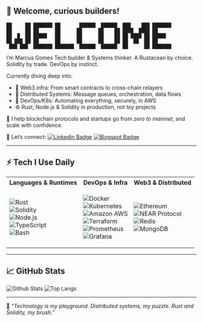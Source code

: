 ## 👋 Welcome, curious builders!

```
██     ██ ███████ ██       ██████  ██████  ███    ███ ███████ 
██     ██ ██      ██      ██      ██    ██ ████  ████ ██      
██  █  ██ █████   ██      ██      ██    ██ ██ ████ ██ █████   
██ ███ ██ ██      ██      ██      ██    ██ ██  ██  ██ ██      
 ███ ███  ███████ ███████  ██████  ██████  ██      ██ ███████
```

I’m Marcus Gomes Tech builder & Systems thinker. 
A Rustacean by choice. Solidity by trade. DevOps by instinct.

Currently diving deep into:
- 🔗 Web3 infra: From smart contracts to cross-chain relayers
- 🧠 Distributed Systems: Message queues, orchestration, data flows
- 🐳 DevOps/K8s: Automating everything, securely, in AWS
- ⚙️ Rust, Node.js & Solidity in production, not toy projects

🚀 I help blockchain protocols and startups go from _zero to mainnet_, and scale with confidence.

🔗 Let’s connect:
[![Linkedin Badge](https://img.shields.io/badge/-marcusgomesv-blue?style=flat-square&logo=Linkedin&logoColor=white&link=https://www.linkedin.com/in/marcus-gomes-v/)](https://www.linkedin.com/in/marcus-gomes-v/)
[![Blogspot Badge](https://img.shields.io/badge/-@decriptando-c14438?style=flat-square&logo=Blogger&logoColor=white&link=https://decriptando.blogspot.com/)](https://decriptando.blogspot.com/)

---

## ⚡ Tech I Use Daily

<table>
  <tr>
    <th>Languages & Runtimes</th>
    <th>DevOps & Infra</th>
    <th>Web3 & Distributed</th>
  </tr>
  <tr>
    <td>
      
![Rust](https://img.shields.io/badge/-Rust-000000?style=flat-square&logo=rust)  
![Solidity](https://img.shields.io/badge/-Solidity-000000?style=flat-square&logo=solidity)  
![Node.js](https://img.shields.io/badge/-Node.js-000000?style=flat-square&logo=node.js)  
![TypeScript](https://img.shields.io/badge/-TypeScript-000000?style=flat-square&logo=typescript)  
![Bash](https://img.shields.io/badge/-Bash-black?style=flat-square&logo=gnu-bash)

</td>
<td>
  
![Docker](https://img.shields.io/badge/-Docker-black?style=flat-square&logo=docker)  
![Kubernetes](https://img.shields.io/badge/-Kubernetes-000000?style=flat-square&logo=kubernetes)  
![Amazon AWS](https://img.shields.io/badge/AWS-000000?style=flat-square&logo=amazon-aws)  
![Terraform](https://img.shields.io/badge/-Terraform-000000?style=flat-square&logo=terraform)  
![Prometheus](https://img.shields.io/badge/-Prometheus-black?style=flat-square&logo=prometheus)  
![Grafana](https://img.shields.io/badge/-Grafana-000000?style=flat-square&logo=grafana)

</td>
<td>

![Ethereum](https://img.shields.io/badge/-Ethereum-000000?style=flat-square&logo=ethereum)  
![NEAR Protocol](https://img.shields.io/badge/-NEAR-black?style=flat-square&logo=near)  
![Redis](https://img.shields.io/badge/-Redis-black?style=flat-square&logo=redis)  
![MongoDB](https://img.shields.io/badge/-MongoDB-000000?style=flat-square&logo=mongodb)  

</td>
</tr>
</table>



---

## 📈 GitHub Stats

![Github Stats](https://github-readme-stats.vercel.app/api?username=marcus-gomes-v&count_private=true&show_icons=true&include_all_commits=true&theme=radical)
![Top Langs](https://github-readme-stats.vercel.app/api/top-langs/?username=marcus-gomes-v&hide=TeX&layout=compact&theme=radical)

---

🌱 *“Technology is my playground. Distributed systems, my puzzle. Rust and Solidity, my brush.”*  
